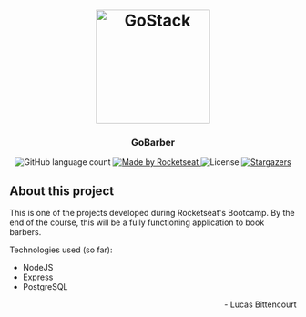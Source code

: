 <h1 align="center">
    <img alt="GoStack" src="https://rocketseat-cdn.s3-sa-east-1.amazonaws.com/bootcamp-header.png" width="200px" />
</h1>

<h3 align="center">
  GoBarber
</h3>

<p align="center">
  <img alt="GitHub language count" src="https://img.shields.io/github/languages/count/rocketseat/bootcamp-gostack-desafio-01?color=%2304D361">

  <a href="https://rocketseat.com.br">
    <img alt="Made by Rocketseat" src="https://img.shields.io/badge/made%20by-Rocketseat-%2304D361">
  </a>

  <img alt="License" src="https://img.shields.io/badge/license-MIT-%2304D361">

  <a href="https://github.com/Rocketseat/bootcamp-gostack-desafio-01/stargazers">
    <img alt="Stargazers" src="https://img.shields.io/github/stars/rocketseat/bootcamp-gostack-desafio-01?style=social">
  </a>
</p>

## About this project

<p>This is one of the projects developed during Rocketseat's Bootcamp. By the end of the course, this will be a fully functioning application to book barbers.</p>

<p>Technologies used (so far):</p>
<ul>
  <li>NodeJS</li>
  <li>Express</li>
  <li>PostgreSQL</li>
</ul>
<p align="right">- Lucas Bittencourt</p>

